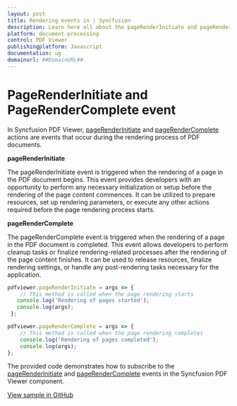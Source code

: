 ```yaml
---
layout: post
title: Rendering events in | Syncfusion
description: Learn here all about the pageRenderInitiate and pageRenderComplete event in Syncfusion Javascript PDF Viewer component of Syncfusion Essential JS 2 and more.
platform: document-processing
control: PDF Viewer
publishingplatform: Javascript
documentation: ug
domainurl: ##DomainURL##
---
```


# PageRenderInitiate and PageRenderComplete event

In Syncfusion PDF Viewer, [pageRenderInitiate](https://ej2.syncfusion.com/documentation/api/pdfviewer/#pagerenderinitiate) and [pageRenderComplete](https://ej2.syncfusion.com/documentation/api/pdfviewer/#pagerendercomplete) actions are events that occur during the rendering process of PDF documents.

**pageRenderInitiate**

The pageRenderInitiate event is triggered when the rendering of a page in the PDF document begins. This event provides developers with an opportunity to perform any necessary initialization or setup before the rendering of the page content commences. It can be utilized to prepare resources, set up rendering parameters, or execute any other actions required before the page rendering process starts.

**pageRenderComplete**

The pageRenderComplete event is triggered when the rendering of a page in the PDF document is completed. This event allows developers to perform cleanup tasks or finalize rendering-related processes after the rendering of the page content finishes. It can be used to release resources, finalize rendering settings, or handle any post-rendering tasks necessary for the application.

```js
pdfviewer.pageRenderInitiate = args => {
    // This method is called when the page rendering starts
   console.log('Rendering of pages started');
   console.log(args);
 };

pdfviewer.pageRenderComplete = args => {
    // This method is called when the page rendering completes
    console.log('Rendering of pages completed');
    console.log(args);
};
```

The provided code demonstrates how to subscribe to the [pageRenderInitiate](https://ej2.syncfusion.com/documentation/api/pdfviewer/#pagerenderinitiate) and [pageRenderComplete](https://ej2.syncfusion.com/documentation/api/pdfviewer/#pagerendercomplete) events in the Syncfusion PDF Viewer component.

[View sample in GitHub](https://github.com/SyncfusionExamples/javascript-pdf-viewer-examples/tree/master/How%20to/PageRenderStarted%20and%20PageRenderCompleted%20event)
